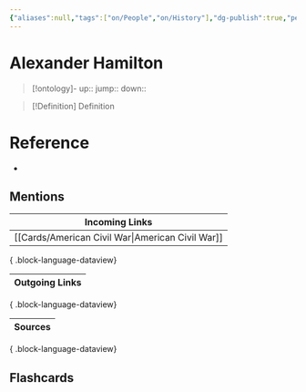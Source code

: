 ```yaml
---
{"aliases":null,"tags":["on/People","on/History"],"dg-publish":true,"permalink":"/inbox/alexander-hamilton/","dgPassFrontmatter":true}
---
```


# Alexander Hamilton

> [!ontology]-
> up:: 
> jump:: 
> down:: 

> [!Definition] Definition

# Reference

- 

## Mentions

| Incoming Links                                      |
| --------------------------------------------------- |
| [[Cards/American Civil War\|American Civil War]] |

{ .block-language-dataview}

| Outgoing Links |
| -------------- |

{ .block-language-dataview}

| Sources |
| ------- |

{ .block-language-dataview}

## Flashcards